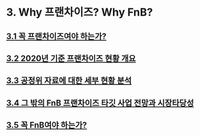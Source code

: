 # 3. Why 프랜차이즈? Why FnB?  

## [3.1 꼭 프랜차이즈여야 하는가?](https://github.com/DanielKim0728/blog/blob/master/3.1%20%EA%BC%AD%20%ED%94%84%EB%9E%9C%EC%B0%A8%EC%9D%B4%EC%A6%88%EC%97%AC%EC%95%BC%20%ED%95%98%EB%8A%94%EA%B0%80%3F.md)

## [3.2 2020년 기준 프랜차이즈 현황 개요](https://github.com/DanielKim0728/blog/blob/master/3.2%202020%EB%85%84%20%EA%B8%B0%EC%A4%80%20%ED%94%84%EB%9E%9C%EC%B0%A8%EC%9D%B4%EC%A6%88%20%ED%98%84%ED%99%A9%20%EA%B0%9C%EC%9A%94.md)

## [3.3 공정위 자료에 대한 세부 현황 분석](https://github.com/DanielKim0728/blog/blob/master/3.3%20%EA%B3%B5%EC%A0%95%EC%9C%84%20%EC%9E%90%EB%A3%8C%EC%97%90%20%EB%8C%80%ED%95%9C%20%EC%84%B8%EB%B6%80%20%ED%98%84%ED%99%A9%20%EB%B6%84%EC%84%9D.md)

## [3.4 그 밖의 FnB 프랜차이즈 타깃 사업 전망과 시장타당성](https://github.com/DanielKim0728/blog/blob/master/3.4%20%EA%B7%B8%20%EB%B0%96%EC%9D%98%20FnB%20%ED%94%84%EB%9E%9C%EC%B0%A8%EC%9D%B4%EC%A6%88%20%ED%83%80%EA%B9%83%20%EC%82%AC%EC%97%85%20%EC%A0%84%EB%A7%9D%EA%B3%BC%20%EC%8B%9C%EC%9E%A5%ED%83%80%EB%8B%B9%EC%84%B1.md)

## [3.5 꼭 FnB여야 하는가?](https://github.com/DanielKim0728/blog/blob/master/3.5%20%EA%BC%AD%20FnB%EC%97%AC%EC%95%BC%20%ED%95%98%EB%8A%94%EA%B0%80%3F.md)
